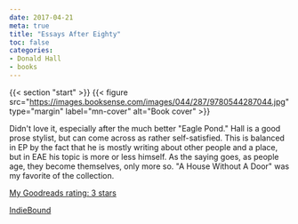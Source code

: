 ```yaml
---
date: 2017-04-21
meta: true
title: "Essays After Eighty"
toc: false
categories:
- Donald Hall
- books
---
```


{{< section "start" >}}
{{< figure src="https://images.booksense.com/images/044/287/9780544287044.jpg" type="margin" label="mn-cover" alt="Book cover" >}}

Didn't love it, especially after the much better "Eagle Pond." Hall is a good prose stylist, but can come across as rather self-satisfied. This is balanced in EP by the fact that he is mostly writing about other people and a place, but in EAE his topic is more or less himself. As the saying goes, as people age, they become themselves, only more so. "A House Without A Door" was my favorite of the collection.

[My Goodreads rating: 3 stars](https://www.goodreads.com/review/show/1971782365)  

[IndieBound](https://www.indiebound.org/book/9780544287044)

